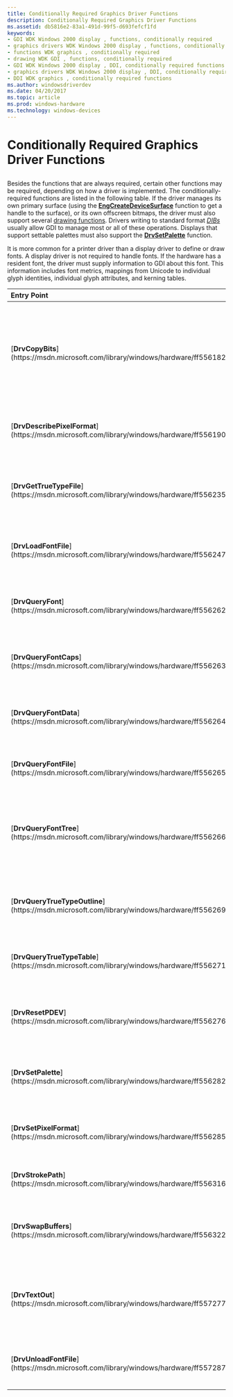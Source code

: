 ```yaml
---
title: Conditionally Required Graphics Driver Functions
description: Conditionally Required Graphics Driver Functions
ms.assetid: db5816e2-83a1-491d-99f5-d693fefcf1fd
keywords:
- GDI WDK Windows 2000 display , functions, conditionally required
- graphics drivers WDK Windows 2000 display , functions, conditionally required
- functions WDK graphics , conditionally required
- drawing WDK GDI , functions, conditionally required
- GDI WDK Windows 2000 display , DDI, conditionally required functions
- graphics drivers WDK Windows 2000 display , DDI, conditionally required functions
- DDI WDK graphics , conditionally required functions
ms.author: windowsdriverdev
ms.date: 04/20/2017
ms.topic: article
ms.prod: windows-hardware
ms.technology: windows-devices
---
```


# Conditionally Required Graphics Driver Functions


## <span id="ddk_conditionally_required_graphics_driver_functions_gg"></span><span id="DDK_CONDITIONALLY_REQUIRED_GRAPHICS_DRIVER_FUNCTIONS_GG"></span>


Besides the functions that are always required, certain other functions may be required, depending on how a driver is implemented. The conditionally-required functions are listed in the following table. If the driver manages its own primary surface (using the [**EngCreateDeviceSurface**](https://msdn.microsoft.com/library/windows/hardware/ff564206) function to get a handle to the surface), or its own offscreen bitmaps, the driver must also support several [drawing functions](optional-display-driver-functions.md). Drivers writing to standard format [*DIBs*](https://msdn.microsoft.com/library/windows/hardware/ff556277#wdkgloss-device-independent-bitmap--dib-) usually allow GDI to manage most or all of these operations. Displays that support settable palettes must also support the [**DrvSetPalette**](https://msdn.microsoft.com/library/windows/hardware/ff556282) function.

It is more common for a printer driver than a display driver to define or draw fonts. A display driver is not required to handle fonts. If the hardware has a resident font, the driver must supply information to GDI about this font. This information includes font metrics, mappings from Unicode to individual glyph identities, individual glyph attributes, and kerning tables.

<table>
<colgroup>
<col width="33%" />
<col width="33%" />
<col width="33%" />
</colgroup>
<thead>
<tr class="header">
<th align="left">Entry Point</th>
<th align="left">When Required</th>
<th align="left">Description</th>
</tr>
</thead>
<tbody>
<tr class="odd">
<td align="left"><p>[<strong>DrvCopyBits</strong>](https://msdn.microsoft.com/library/windows/hardware/ff556182)</p></td>
<td align="left"><p>[<em>Device-managed surfaces</em>](https://msdn.microsoft.com/library/windows/hardware/ff556277#wdkgloss-device-managed-surface)</p></td>
<td align="left"><p>Translates between device-managed raster surfaces and GDI standard-format bitmaps.</p></td>
</tr>
<tr class="even">
<td align="left"><p>[<strong>DrvDescribePixelFormat</strong>](https://msdn.microsoft.com/library/windows/hardware/ff556190)</p></td>
<td align="left"><p>Displays that support windows with different pixel formats on a single surface</p></td>
<td align="left"><p>Describes a PDEV's pixel format.</p></td>
</tr>
<tr class="odd">
<td align="left"><p>[<strong>DrvGetTrueTypeFile</strong>](https://msdn.microsoft.com/library/windows/hardware/ff556235)</p></td>
<td align="left"><p>TrueType font drivers</p></td>
<td align="left"><p>Gives GDI access to a memory-mapped TrueType font file.</p></td>
</tr>
<tr class="even">
<td align="left"><p>[<strong>DrvLoadFontFile</strong>](https://msdn.microsoft.com/library/windows/hardware/ff556247)</p></td>
<td align="left"><p>Font drivers</p></td>
<td align="left"><p>Specifies file to use for font realizations.</p></td>
</tr>
<tr class="odd">
<td align="left"><p>[<strong>DrvQueryFont</strong>](https://msdn.microsoft.com/library/windows/hardware/ff556262)</p></td>
<td align="left"><p>Printer drivers</p></td>
<td align="left"><p>Retrieves a GDI structure for a given font.</p></td>
</tr>
<tr class="even">
<td align="left"><p>[<strong>DrvQueryFontCaps</strong>](https://msdn.microsoft.com/library/windows/hardware/ff556263)</p></td>
<td align="left"><p>Font drivers</p></td>
<td align="left"><p>Asks driver for font driver capabilities.</p></td>
</tr>
<tr class="odd">
<td align="left"><p>[<strong>DrvQueryFontData</strong>](https://msdn.microsoft.com/library/windows/hardware/ff556264)</p></td>
<td align="left"><p>Printer drivers</p></td>
<td align="left"><p>Retrieves information about a realized font.</p></td>
</tr>
<tr class="even">
<td align="left"><p>[<strong>DrvQueryFontFile</strong>](https://msdn.microsoft.com/library/windows/hardware/ff556265)</p></td>
<td align="left"><p>Font drivers</p></td>
<td align="left"><p>Asks driver for font file information.</p></td>
</tr>
<tr class="odd">
<td align="left"><p>[<strong>DrvQueryFontTree</strong>](https://msdn.microsoft.com/library/windows/hardware/ff556266)</p></td>
<td align="left"><p>Printer drivers</p></td>
<td align="left"><p>Queries a tree structure defining one of three types of font mapping.</p></td>
</tr>
<tr class="even">
<td align="left"><p>[<strong>DrvQueryTrueTypeOutline</strong>](https://msdn.microsoft.com/library/windows/hardware/ff556269)</p></td>
<td align="left"><p>TrueType font drivers</p></td>
<td align="left"><p>Returns TrueType glyph handles to GDI.</p></td>
</tr>
<tr class="odd">
<td align="left"><p>[<strong>DrvQueryTrueTypeTable</strong>](https://msdn.microsoft.com/library/windows/hardware/ff556271)</p></td>
<td align="left"><p>TrueType font drivers</p></td>
<td align="left"><p>Gives GDI access to TrueType font files.</p></td>
</tr>
<tr class="even">
<td align="left"><p>[<strong>DrvResetPDEV</strong>](https://msdn.microsoft.com/library/windows/hardware/ff556276)</p></td>
<td align="left"><p>Devices that allow mode changes in documents</p></td>
<td align="left"><p>Transfers driver state from old PDEV to new PDEV.</p></td>
</tr>
<tr class="odd">
<td align="left"><p>[<strong>DrvSetPalette</strong>](https://msdn.microsoft.com/library/windows/hardware/ff556282)</p></td>
<td align="left"><p>Displays that support settable palettes</p></td>
<td align="left"><p>Realizes the palette for a specified device.</p></td>
</tr>
<tr class="even">
<td align="left"><p>[<strong>DrvSetPixelFormat</strong>](https://msdn.microsoft.com/library/windows/hardware/ff556285)</p></td>
<td align="left"><p>Displays that support windows with different pixel formats on a single surface</p></td>
<td align="left"><p>Sets a window's pixel format.</p></td>
</tr>
<tr class="odd">
<td align="left"><p>[<strong>DrvStrokePath</strong>](https://msdn.microsoft.com/library/windows/hardware/ff556316)</p></td>
<td align="left"><p>Device-managed surfaces</p></td>
<td align="left"><p>Renders a path on the display.</p></td>
</tr>
<tr class="even">
<td align="left"><p>[<strong>DrvSwapBuffers</strong>](https://msdn.microsoft.com/library/windows/hardware/ff556322)</p></td>
<td align="left"><p>Drivers that support a pixel format with double buffering</p></td>
<td align="left"><p>Displays contents of a surface's hidden buffer.</p></td>
</tr>
<tr class="odd">
<td align="left"><p>[<strong>DrvTextOut</strong>](https://msdn.microsoft.com/library/windows/hardware/ff557277)</p></td>
<td align="left"><p>Device-managed surfaces or drivers that define fonts</p></td>
<td align="left"><p>Renders a set of character images (glyphs) at specified positions.</p></td>
</tr>
<tr class="even">
<td align="left"><p>[<strong>DrvUnloadFontFile</strong>](https://msdn.microsoft.com/library/windows/hardware/ff557287)</p></td>
<td align="left"><p>Font drivers</p></td>
<td align="left"><p>Informs driver that a font file is not needed.</p></td>
</tr>
</tbody>
</table>

 

 

 





